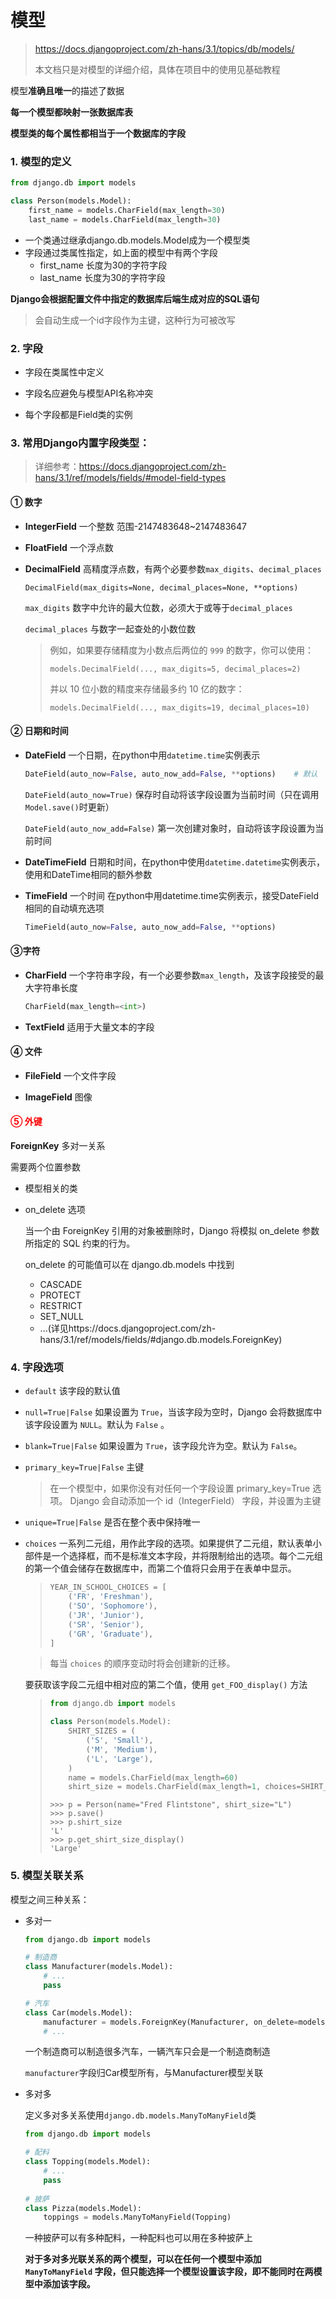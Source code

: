 # 模型

> https://docs.djangoproject.com/zh-hans/3.1/topics/db/models/
>
> 本文档只是对模型的详细介绍，具体在项目中的使用见基础教程

模型**准确且唯一**的描述了数据

**每一个模型都映射一张数据库表**

**模型类的每个属性都相当于一个数据库的字段**



### 1. 模型的定义

```python
from django.db import models

class Person(models.Model):
	first_name = models.CharField(max_length=30)
	last_name = models.CharField(max_length=30)
```

- 一个类通过继承django.db.models.Model成为一个模型类
- 字段通过类属性指定，如上面的模型中有两个字段
    - first_name	长度为30的字符字段
    - last_name    长度为30的字符字段

**Django会根据配置文件中指定的数据库后端生成对应的SQL语句**

> 会自动生成一个id字段作为主键，这种行为可被改写



### 2. 字段

- 字段在类属性中定义

- 字段名应避免与模型API名称冲突

- 每个字段都是Field类的实例

    

### 3. 常用Django内置字段类型：

> 详细参考：https://docs.djangoproject.com/zh-hans/3.1/ref/models/fields/#model-field-types

#### ① 数字

- **IntegerField** 一个整数 范围-2147483648~2147483647

- **FloatField** 一个浮点数

- **DecimalField** 高精度浮点数，有两个必要参数`max_digits`、`decimal_places`

    ```
    DecimalField(max_digits=None, decimal_places=None, **options)
    ```

    `max_digits` 数字中允许的最大位数，必须大于或等于`decimal_places`

    `decimal_places` 与数字一起查处的小数位数

    > 例如，如果要存储精度为小数点后两位的 `999` 的数字，你可以使用：
    >
    > ```
    > models.DecimalField(..., max_digits=5, decimal_places=2)
    > ```
    >
    > 并以 10 位小数的精度来存储最多约 10 亿的数字：
    >
    > ```
    > models.DecimalField(..., max_digits=19, decimal_places=10)
    > ```

    

#### ② 日期和时间

- **DateField** 一个日期，在python中用`datetime.time`实例表示

    ```python
    DateField(auto_now=False, auto_now_add=False, **options)	# 默认
    ```

    `DateField(auto_now=True)` 保存时自动将该字段设置为当前时间（只在调用`Model.save()`时更新）

    `DateField(auto_now_add=False)` 第一次创建对象时，自动将该字段设置为当前时间

- **DateTimeField** 日期和时间，在python中使用`datetime.datetime`实例表示，使用和DateTime相同的额外参数

- **TimeField** 一个时间 在python中用datetime.time实例表示，接受DateField相同的自动填充选项

    ```python
    TimeField(auto_now=False, auto_now_add=False, **options)
    ```

    

#### ③字符

- **CharField** 一个字符串字段，有一个必要参数`max_length`，及该字段接受的最大字符串长度

    ```python
    CharField(max_length=<int>)
    ```

    

- **TextField** 适用于大量文本的字段



#### ④ 文件

- **FileField** 一个文件字段

- **ImageField** 图像



#### <font color='red'>⑤ 外键</font>

**ForeignKey** 多对一关系

需要两个位置参数

- 模型相关的类

- on_delete 选项

    当一个由 ForeignKey 引用的对象被删除时，Django 将模拟 on_delete 参数所指定的 SQL 约束的行为。

    on_delete 的可能值可以在 django.db.models 中找到

    - CASCADE
    - PROTECT
    - RESTRICT
    - SET_NULL
    - ...(详见https://docs.djangoproject.com/zh-hans/3.1/ref/models/fields/#django.db.models.ForeignKey)





### 4. 字段选项

- `default` 该字段的默认值

- `null=True|False` 如果设置为 `True`，当该字段为空时，Django 会将数据库中该字段设置为 `NULL`。默认为 `False` 。

- `blank=True|False` 如果设置为 `True`，该字段允许为空。默认为 `False`。

- `primary_key=True|False` 主键

    > 在一个模型中，如果你没有对任何一个字段设置 primary_key=True 选项。 Django 会自动添加一个 id（IntegerField） 字段，并设置为主键

- `unique=True|False`  是否在整个表中保持唯一

- `choices` 一系列二元组，用作此字段的选项。如果提供了二元组，默认表单小部件是一个选择框，而不是标准文本字段，并将限制给出的选项。每个二元组的第一个值会储存在数据库中，而第二个值将只会用于在表单中显示。

    > ```python
    > YEAR_IN_SCHOOL_CHOICES = [
    >     ('FR', 'Freshman'),
    >     ('SO', 'Sophomore'),
    >     ('JR', 'Junior'),
    >     ('SR', 'Senior'),
    >     ('GR', 'Graduate'),
    > ]
    > ```

    > 每当 `choices` 的顺序变动时将会创建新的迁移。

    要获取该字段二元组中相对应的第二个值，使用 `get_FOO_display()` 方法

    > ```python
    > from django.db import models
    > 
    > class Person(models.Model):
    >     SHIRT_SIZES = (
    >         ('S', 'Small'),
    >         ('M', 'Medium'),
    >         ('L', 'Large'),
    >     )
    >     name = models.CharField(max_length=60)
    >     shirt_size = models.CharField(max_length=1, choices=SHIRT_SIZES)
    > ```
    >
    > ```
    > >>> p = Person(name="Fred Flintstone", shirt_size="L")
    > >>> p.save()
    > >>> p.shirt_size
    > 'L'
    > >>> p.get_shirt_size_display()
    > 'Large'
    > ```

    

### 5. 模型关联关系

模型之间三种关系：

- 多对一

    ```python
    from django.db import models
    
    # 制造商
    class Manufacturer(models.Model):
        # ...
        pass
    
    # 汽车
    class Car(models.Model):
        manufacturer = models.ForeignKey(Manufacturer, on_delete=models.CASCADE)
        # ...
    ```

    一个制造商可以制造很多汽车，一辆汽车只会是一个制造商制造

    `manufacturer`字段归Car模型所有，与Manufacturer模型关联

- 多对多

    定义多对多关系使用`django.db.models.ManyToManyField`类

    ```python
    from django.db import models
    
    # 配料
    class Topping(models.Model):
    	# ...
    	pass
    	
    # 披萨
    class Pizza(models.Model):
    	toppings = models.ManyToManyField(Topping)
    ```

    一种披萨可以有多种配料，一种配料也可以用在多种披萨上

    **对于多对多光联关系的两个模型，可以在任何一个模型中添加 `ManyToManyField` 字段，但只能选择一个模型设置该字段，即不能同时在两模型中添加该字段。**

